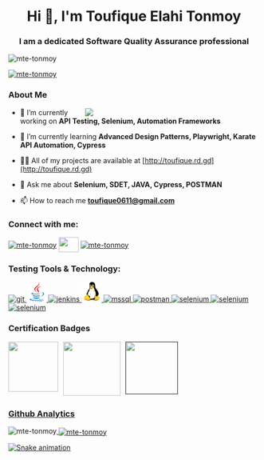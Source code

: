 <h1 align="center">Hi 👋, I'm Toufique Elahi Tonmoy</h1>
<h3 align="center">I am a dedicated Software Quality Assurance professional</h3>

<p align="left"> <img src="https://komarev.com/ghpvc/?username=mte-tonmoy&label=Profile%20views&color=0e75b6&style=flat" alt="mte-tonmoy" /> </p>

<p align="left"> <a href="https://github.com/ryo-ma/github-profile-trophy"><img src="https://github-profile-trophy.vercel.app/?username=mte-tonmoy" alt="mte-tonmoy" /></a> </p>

<h3 align="left">About Me</h3>
<img src="https://raw.githubusercontent.com/sanjay-kv/sanjay-kv/main/Assets/illustration.png" min-width="300px" max-width="300px" width="350px" align="right"> 

- 🔭 I’m currently working on **API Testing, Selenium, Automation Frameworks**

- 🌱 I’m currently learning **Advanced Design Patterns, Playwright, Karate API Automation, Cypress**

- 👨‍💻 All of my projects are available at [http://toufique.rd.gd](http://toufique.rd.gd)

- 💬 Ask me about **Selenium, SDET, JAVA, Cypress, POSTMAN**

- 📫 How to reach me **toufique0611@gmail.com**


<h3 align="left">Connect with me:</h3>
<p align="left">
<a href="https://linkedin.com/in/mte-tonmoy" target="blank"><img align="center" src="https://raw.githubusercontent.com/rahuldkjain/github-profile-readme-generator/master/src/images/icons/Social/linked-in-alt.svg" alt="mte-tonmoy" height="30" width="40" /></a>
<a href="mailto:toufique0611@gmail.com" target="blank"><img align="center" src="https://raw.githubusercontent.com/maurodesouza/profile-readme-generator/master/src/assets/icons/social/gmail/default.svg" height="30" width="40" /></a>
<a href="https://t.me/mte_tonmoy" target="blank"><img align="center" src="https://raw.githubusercontent.com/maurodesouza/profile-readme-generator/master/src/assets/icons/social/telegram/default.svg" alt="mte-tonmoy" height="30" width="40" /></a>
</p>

<h3 align="left">Testing Tools & Technology:</h3>
<p align="left"> <a href="https://git-scm.com/" target="_blank" rel="noreferrer"> <img src="https://www.vectorlogo.zone/logos/git-scm/git-scm-icon.svg" alt="git" width="40" height="40"/> </a> 
  <a href="https://www.java.com" target="_blank" rel="noreferrer"> <img src="https://raw.githubusercontent.com/devicons/devicon/master/icons/java/java-original.svg" alt="java" width="40" height="40"/> </a> 
  <a href="https://www.jenkins.io" target="_blank" rel="noreferrer"> <img src="https://www.vectorlogo.zone/logos/jenkins/jenkins-icon.svg" alt="jenkins" width="40" height="40"/> </a> 
  <a href="https://www.linux.org/" target="_blank" rel="noreferrer"> <img src="https://raw.githubusercontent.com/devicons/devicon/master/icons/linux/linux-original.svg" alt="linux" width="40" height="40"/> </a> 
  <a href="https://www.microsoft.com/en-us/sql-server" target="_blank" rel="noreferrer"> <img src="https://www.svgrepo.com/show/303229/microsoft-sql-server-logo.svg" alt="mssql" width="40" height="40"/> </a> 
  <a href="https://postman.com" target="_blank" rel="noreferrer"> <img src="https://www.vectorlogo.zone/logos/getpostman/getpostman-icon.svg" alt="postman" width="40" height="40"/> </a> 
  <a href="https://www.selenium.dev" target="_blank" rel="noreferrer"> <img src="https://raw.githubusercontent.com/detain/svg-logos/780f25886640cef088af994181646db2f6b1a3f8/svg/selenium-logo.svg" alt="selenium" width="40" height="40"/> </a> 
  <a href="" target="_blank" rel="noreferrer"> <img src="https://www.vectorlogo.zone/logos/atlassian_jira/atlassian_jira-icon.svg" alt="selenium" width="40" height="40"/> </a> 
  <a href="" target="_blank" rel="noreferrer"> <img src="https://www.vectorlogo.zone/logos/trello/trello-icon.svg" alt="selenium" width="40" height="40"/> </a> 
</p>

<h3 align="left">Certification Badges</h3>
<div style='display:flex; align-items:left; gap: 10px;' align='left'>
<a href="https://badgr.com/public/assertions/AgbxJ6RqQWyZL3vNaPM5kg?identity__email=toufique15-13697@diu.edu.bd">
<img src="https://api.badgr.io/public/assertions/AgbxJ6RqQWyZL3vNaPM5kg/image" width="100px" height="100px" />
<a href="#">
<img src="https://images.credly.com/size/340x340/images/bf955a19-7ca9-4ca9-8c19-3c15d93f5a6d/35794be1-4556-4f3d-9fcf-0b3379bf71ce.png" width="115px" height="108px" />
<a href="">
<img src="https://images.credly.com/size/340x340/images/6b924fae-3cd7-4233-b012-97413c62c85d/blob" width="105px" height="105px" />
</div>


<h3 align="left">Github Analytics</h3>
<p><img align="left" src="https://github-readme-stats.vercel.app/api/top-langs?username=mte-tonmoy&show_icons=true&locale=en&layout=compact" alt="mte-tonmoy" /></p>

<p>&nbsp;<img align="center" src="https://github-readme-stats.vercel.app/api?username=mte-tonmoy&show_icons=true&locale=en" alt="mte-tonmoy" /></p>

<div align="left">
<img src="https://profile-readme-generator.com/assets/snake.svg" alt="Snake animation" />
</div>  


